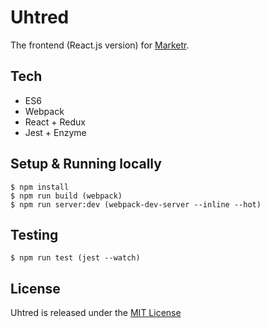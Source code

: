 Uhtred
======================

The frontend (React.js version) for [Marketr](https://sonataxa.tech).

Tech
--------
  * ES6
  * Webpack
  * React + Redux
  * Jest + Enzyme

Setup & Running locally
--------
	$ npm install
	$ npm run build (webpack)
	$ npm run server:dev (webpack-dev-server --inline --hot)

Testing
--------
	$ npm run test (jest --watch)

License
------------
Uhtred is released under the [MIT License](https://opensource.org/licenses/MIT)
